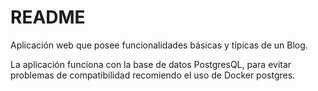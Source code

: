 # README

Aplicación web que posee funcionalidades básicas y típicas de un Blog.

La aplicación funciona con la base de datos PostgresQL, para evitar problemas de compatibilidad recomiendo el uso de Docker postgres.
